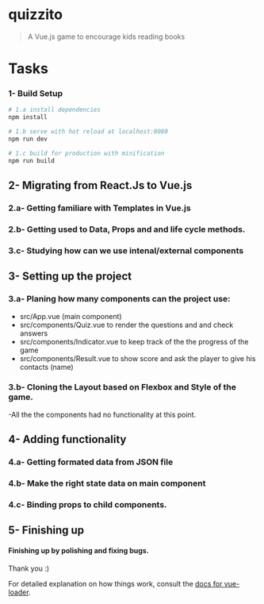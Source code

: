 # quizzito

> A Vue.js game to encourage kids reading books

# Tasks

### 1- Build Setup

``` bash
# 1.a install dependencies
npm install

# 1.b serve with hot reload at localhost:8080
npm run dev

# 1.c build for production with minification
npm run build
```
## 2- Migrating from React.Js to Vue.js

### 2.a- Getting familiare with Templates in Vue.js
### 2.b- Getting used to Data, Props and and life cycle methods.
### 3.c- Studying how can we use intenal/external components

## 3- Setting up the project

### 3.a- Planing how many components can the project use:

- src/App.vue (main component)
- src/components/Quiz.vue to render the questions and and check answers
- src/components/Indicator.vue to keep track of the the progress of the game
- src/components/Result.vue to show score and ask the player to give his contacts (name)

### 3.b- Cloning the Layout based on Flexbox and Style of the game.

-All the the components had no functionality at this point.

## 4- Adding functionality

### 4.a- Getting formated data from JSON file
### 4.b- Make the right state data on main component
### 4.c- Binding props to child components.

## 5- Finishing up

#### Finishing up by polishing and fixing bugs.

Thank you :)








For detailed explanation on how things work, consult the [docs for vue-loader](http://vuejs.github.io/vue-loader).
